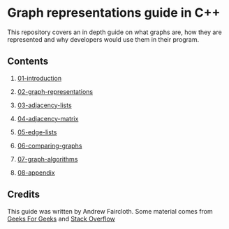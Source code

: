 # Graph representations guide in C++
This repository covers an in depth guide on what graphs are, how they are represented and why developers would use them in their program.

## Contents
1. [01-introduction](/01-introduction/)

2. [02-graph-representations](/02-graph-representations/)

3. [03-adjacency-lists](/03-adjacency-lists/)

4. [04-adjacency-matrix](/04-adjacency-matrix/)

5. [05-edge-lists](/05-edge-list/)

6. [06-comparing-graphs](/06-comparing-graphs/)

7. [07-graph-algorithms](/07-graph-algorithms/)

8. [08-appendix](/08-appendix/)

## Credits
This guide was written by Andrew Faircloth.
Some material comes from [Geeks For Geeks](https://www.geeksforgeeks.org/graph-data-structure-and-algorithms/) and [Stack Overflow](https://stackoverflow.blog/2022/05/26/the-complete-beginners-guide-to-graph-theory/)